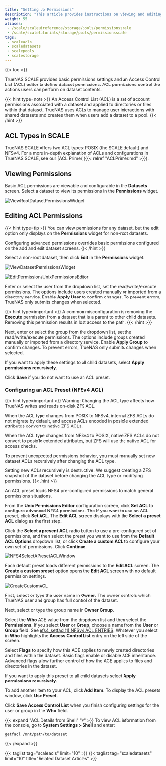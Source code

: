 ```yaml
---
title: "Setting Up Permissions"
description: "This article provides instructions on viewing and editing ACL permissions, using the ACL editor screens, and general information on ACLs."
weight: 55
aliases:
 - /scale/scaleuireference/storage/pools/permissionsscale
 - /scale/scaletutorials/storage/pools/permissionsscale
tags:
 - scaleacls
 - scaledatasets
 - scalepools
 - scalestorage
---
```


{{< toc >}}

TrueNAS SCALE provides basic permissions settings and an Access Control List (ACL) editor to define dataset permissions.
ACL permissions control the actions users can perform on dataset contents.

{{< hint type=note >}}
An Access Control List (ACL) is a set of account permissions associated with a dataset and applied to directories or files within that dataset.
TrueNAS uses ACLs to manage user interactions with shared datasets and creates them when users add a dataset to a pool.
{{< /hint >}}
## ACL Types in SCALE

TrueNAS SCALE offers two ACL types: POSIX (the SCALE default) and NFSv4. 
For a more in-depth explanation of ACLs and configurations in TrueNAS SCALE, see our [ACL Primer]({{< relref "ACLPrimer.md" >}}).

## Viewing Permissions

Basic ACL permissions are viewable and configurable in the **Datasets** screen. Select a dataset to view its permissions in the **Permissions** widget.

![ViewRootDatasetPermissionsWidget](/images/SCALE/22.12/ViewRootDatasetPermissionsWidget.png "View Root Dataset Permissions")

## Editing ACL Permissions

{{< hint type=tip >}}
You can view permissions for any dataset, but the edit option only displays on the **Permissions** widget for non-root datasets.

Configuring advanced permissions overrides basic permissions configured on the add and edit dataset screens.
{{< /hint >}}

Select a non-root dataset, then click **Edit** in the **Permissions** widget.

![ViewDatasetPermissionsWidget](/images/SCALE/22.12/ViewDatasetPermissionsWidget.png "View Child Dataset Permissions")

![EditPermissionsUnixPermissionsEditor](/images/SCALE/22.12/EditPermissionsUnixPermissionsEditor.png "Edit Permissions Unix Permissions Editor")

Enter or select the user from the dropdown list, set the read/write/execute permissions.
The options include users created manually or imported from a directory service. Enable **Apply User** to confirm changes. 
To prevent errors, TrueNAS only submits changes when selected.

{{< hint type=important >}}
A common misconfiguration is removing the **Execute** permission from a dataset that is a parent to other child datasets.
Removing this permission results in lost access to the path.
{{< /hint >}}

Next, enter or select the group from the dropdown list, set the read/write/execute permissions.
The options include groups created manually or imported from a directory service. Enable **Apply Group** to confirm changes. 
To prevent errors, TrueNAS only submits changes when selected.

If you want to apply these settings to all child datasets, select **Apply permissions recursively**. 

Click **Save** if you do not want to use an ACL preset.

### Configuring an ACL Preset (NFSv4 ACL)
{{< hint type=important >}}
Warning: Changing the ACL type affects how TrueNAS writes and reads on-disk ZFS ACL.

When the ACL type changes from POSIX to NFSv4, internal ZFS ACLs do not migrate by default, and access ACLs encoded in posix1e extended attributes convert to native ZFS ACLs. 

When the ACL type changes from NFSv4 to POSIX, native ZFS ACLs do not convert to posix1e extended attributes, but ZFS will use the native ACL for access checks.    

To prevent unexpected permissions behavior, you must manually set new dataset ACLs recursively after changing the ACL type.   

Setting new ACLs recursively is destructive. We suggest creating a ZFS snapshot of the dataset before changing the ACL type or modifying permissions.
{{< /hint >}}

An ACL preset loads NFS4 pre-configured permissions to match general permissions situations.

From the **Unix Permissions Editor** configuration screen, click **Set ACL** to configure advanced NFS4 permissions. The If you want to use an ACL preset, click **Set ACL**. The **Edit ACL** screen displays with the **Select a preset ACL** dialog as the first step.

Click the **Select a present ACL** radio button to use a pre-configured set of permissions, and then select the preset you want to use from the **Default ACL Options** dropdown list, or click **Create a custom ACL** to configure your own set of permissions. 
Click **Continue**.

![NFS4SelectAPresetACLWindow](/images/SCALE/22.12/NFS4SelectAPresetACLWindow.png "NFS4 Select a preset ACL")

Each default preset loads different permissions to the **Edit ACL** screen. The **Create a custom preset** option opens the **Edit ACL** screen with no default permission settings.

![CreateCustomACL](/images/SCALE/22.12/CreateCustomACL.png "Edit ACL Create Custom")

First, select or type the user name in **Owner**. The owner controls which TrueNAS user and group has full control of the dataset.

Next, select or type the group name in **Owner Group**.

Select the **Who** ACE value from the dropdown list and then select the **Permissions**. 
If you select **User** or **Group**, choose a name from the **User** or **Group** field. 
See [nfs4_setfacl(1) NFSv4 ACL ENTRIES](https://manpages.debian.org/testing/nfs4-acl-tools/nfs4_setfacl.1.en.html).
Whatever you select in **Who** highlights the **Access Control List** entry on the left side of the screen.

Select **Flags** to specify how this ACE applies to newly created directories and files within the dataset. 
Basic flags enable or disable ACE inheritance. 
Advanced flags allow further control of how the ACE applies to files and directories in the dataset. 

If you want to apply this preset to all child datasets select **Apply permissions recursively**.

To add another item to your ACL, click **Add Item**. To display the ACL presets window, click **Use Preset**.

Click **Save Access Control List** when you finish configuring settings for the user or group in the **Who** field.

{{< expand "ACL Details from Shell" "v" >}}
To view ACL information from the console, go to **System Settings > Shell** and enter:

```shell
getfacl /mnt/path/to/dataset
```
{{< /expand >}}

{{< taglist tag="scaleacls" limit="10" >}}
{{< taglist tag="scaledatasets" limit="10" title="Related Dataset Articles" >}}